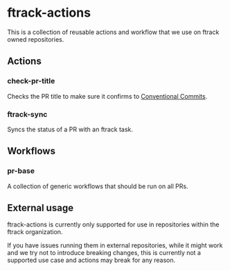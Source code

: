# ftrack-actions

This is a collection of reusable actions and workflow that we use on ftrack owned repositories.

## Actions

### check-pr-title

Checks the PR title to make sure it confirms to [Conventional Commits](https://www.conventionalcommits.org/en/v1.0.0/).

### ftrack-sync

Syncs the status of a PR with an ftrack task.

## Workflows

### pr-base

A collection of generic workflows that should be run on all PRs.


## External usage

ftrack-actions is currently only supported for use in repositories within the ftrack organization. 

If you have issues running them in external repositories, while it might work and we try not to introduce breaking changes, this is currently not a supported use case and actions may break for any reason.
